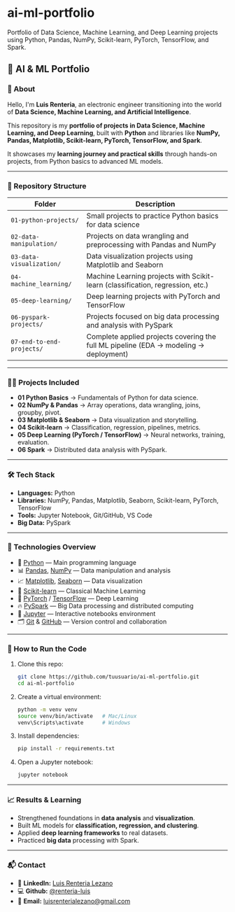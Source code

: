 # ai-ml-portfolio  
Portfolio of Data Science, Machine Learning, and Deep Learning projects using Python, Pandas, NumPy, Scikit-learn, PyTorch, TensorFlow, and Spark.

## 🤖 AI & ML Portfolio  

### 👋 About
Hello, I'm **Luis Renteria**, an electronic engineer transitioning into the world of **Data Science, Machine Learning, and Artificial Intelligence**.

This repository is my **portfolio of projects in Data Science, Machine Learning, and Deep Learning**, built with **Python** and libraries like **NumPy, Pandas, Matplotlib, Scikit-learn, PyTorch, TensorFlow, and Spark**.  

It showcases my **learning journey and practical skills** through hands-on projects, from Python basics to advanced ML models.  

---

### 📂 Repository Structure  
 
| Folder                   | Description                                                                 |
|--------------------------|-----------------------------------------------------------------------------|
| `01-python-projects/`    | Small projects to practice Python basics for data science                   |
| `02-data-manipulation/`  | Projects on data wrangling and preprocessing with Pandas and NumPy          |
| `03-data-visualization/` | Data visualization projects using Matplotlib and Seaborn                    |
| `04-machine_learning/`   | Machine Learning projects with Scikit-learn (classification, regression, etc.) |
| `05-deep-learning/`      | Deep learning projects with PyTorch and TensorFlow                          |
| `06-pyspark-projects/`   | Projects focused on big data processing and analysis with PySpark            |
| `07-end-to-end-projects/`| Complete applied projects covering the full ML pipeline (EDA → modeling → deployment) |

---

### 🧑‍💻 Projects Included  
- **01 Python Basics** → Fundamentals of Python for data science.  
- **02 NumPy & Pandas** → Array operations, data wrangling, joins, groupby, pivot. 
- **03 Matplotlib & Seaborn** → Data visualization and storytelling.  
- **04 Scikit-learn** → Classification, regression, pipelines, metrics.  
- **05 Deep Learning (PyTorch / TensorFlow)** → Neural networks, training, evaluation.  
- **06 Spark** → Distributed data analysis with PySpark.  

---

### 🛠️ Tech Stack  
- **Languages:** Python  
- **Libraries:** NumPy, Pandas, Matplotlib, Seaborn, Scikit-learn, PyTorch, TensorFlow  
- **Tools:** Jupyter Notebook, Git/GitHub, VS Code  
- **Big Data:** PySpark  

---
### 🧩 Technologies Overview  

- 🐍 [Python](https://www.python.org/) — Main programming language  
- 📊 [Pandas](https://pandas.pydata.org/), [NumPy](https://numpy.org/) — Data manipulation and analysis  
- 📈 [Matplotlib](https://matplotlib.org/), [Seaborn](https://seaborn.pydata.org/) — Data visualization  
- 🤖 [Scikit-learn](https://scikit-learn.org/stable/) — Classical Machine Learning  
- 🧠 [PyTorch](https://pytorch.org/) / [TensorFlow](https://www.tensorflow.org/) — Deep Learning  
- 🔥 [PySpark](https://spark.apache.org/docs/latest/api/python/) — Big Data processing and distributed computing  
- 📓 [Jupyter](https://jupyter.org/) — Interactive notebooks environment  
- 🗂️ [Git](https://git-scm.com/) & [GitHub](https://github.com/) — Version control and collaboration  
 


---

### 🚀 How to Run the Code  
1. Clone this repo:  
   ```bash
   git clone https://github.com/tuusuario/ai-ml-portfolio.git
   cd ai-ml-portfolio
2. Create a virtual environment:
   ```bash
   python -m venv venv
   source venv/bin/activate   # Mac/Linux
   venv\Scripts\activate      # Windows
3. Install dependencies:
   ```bash
   pip install -r requirements.txt
4. Open a Jupyter notebook:
   ```bash
   jupyter notebook
   
---

### 📈 Results & Learning  
- Strengthened foundations in **data analysis** and **visualization**.  
- Built ML models for **classification, regression, and clustering**. 
- Applied **deep learning frameworks** to real datasets.  
- Practiced **big data** processing with Spark.


---

### 📬 Contact

- 💼 **LinkedIn:** [Luis Renteria Lezano](https://www.linkedin.com/in/luis-alberto-renteria-lezano-452696217/)
- 💻 **Github:** [@renteria-luis](https://github.com/renteria-luis)
- 📧 **Email:** luisrenterialezano@gmail.com

